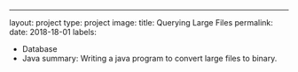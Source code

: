 ---
layout: project
type: project
image: 
title: Querying Large Files
permalink: 
date: 2018-18-01
labels:
  - Database
  - Java
summary: Writing a java program to convert large files to binary.
